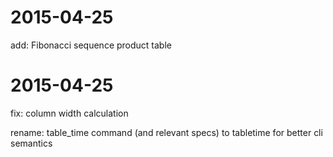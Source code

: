# 2015-04-25

add: Fibonacci sequence product table

# 2015-04-25

fix: column width calculation

rename: table_time command (and relevant specs) to tabletime for better cli semantics
